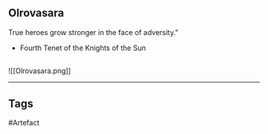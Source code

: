 ## Olrovasara
True heroes grow stronger in the face of adversity."
- Fourth Tenet of the Knights of the Sun
## 
![[Olrovasara.png]]

---
## Tags
#Artefact